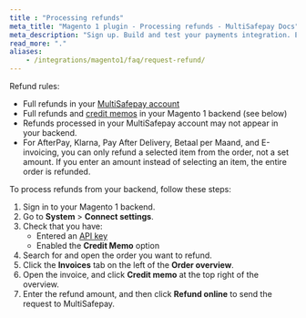 ```yaml
---
title : "Processing refunds"
meta_title: "Magento 1 plugin - Processing refunds - MultiSafepay Docs"
meta_description: "Sign up. Build and test your payments integration. Explore our products and services. Use our API Reference, SDKs, and wrappers. Get support."
read_more: "."
aliases: 
    - /integrations/magento1/faq/request-refund/
---
```

Refund rules:

- Full refunds in your [MultiSafepay account](/account/multisafepay-account/processing-refunds/) 
- Full refunds and [credit memos](https://docs.magento.com/m1/ce/user_guide/order-processing/credit-memo-create.html) in your Magento 1 backend (see below)
- Refunds processed in your MultiSafepay account may not appear in your backend. 
- For AfterPay, Klarna, Pay After Delivery, Betaal per Maand, and E-invoicing, you can only refund a selected item from the order, not a set amount. If you enter an amount instead of selecting an item, the entire order is refunded.

To process refunds from your backend, follow these steps:

1. Sign in to your Magento 1 backend. 
2. Go to **System** > **Connect settings**.
3. Check that you have:
    - Entered an [API key](/faq/general/multisafepay-glossary/#api-key)
    - Enabled the **Credit Memo** option
4. Search for and open the order you want to refund.
5. Click the **Invoices** tab on the left of the **Order overview**.
6. Open the invoice, and click **Credit memo** at the top right of the overview.
7. Enter the refund amount, and then click **Refund online** to send the request to MultiSafepay.


 




